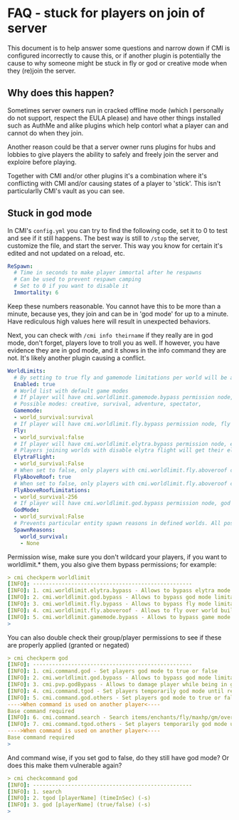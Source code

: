 # FAQ - <mode> stuck for players on join of server
  
  This document is to help answer some questions and narrow down if CMI is configured incorrectly to cause this, or if another plugin is potentially the cause to why someone might be stuck in fly or god or creative mode when they (re)join the server.

## Why does this happen?
  
Sometimes server owners run in cracked offline mode (which I personally do not support, respect the EULA please) and have other things installed such as AuthMe and alike plugins which help contorl what a player can and cannot do when they join. 
  
Another reason could be that a server owner runs plugins for hubs and lobbies to give players the ability to safely and freely join the server and exploire before playing. 
  
Together with CMI and/or other plugins it's a combination where it's conflicting with CMI and/or causing states of a player to 'stick'. This isn't particularlly CMI's vault as you can see.

## Stuck in god mode

In CMI's `config.yml` you can try to find the following code, set it to 0 to test and see if it still happens. The best way is still to `/stop` the server, customize the file, and start the server. This way you know for certain it's edited and not updated on a reload, etc.
  
```yml
ReSpawn:
  # Time in seconds to make player immortal after he respawns
  # Can be used to prevent respawn camping
  # Set to 0 if you want to disable it
  Immortality: 6
```

Keep these numbers reasonable. You cannot have this to be more than a minute, because yes, they join and can be in 'god mode' for up to a minute. Have rediculous high values here will result in unexpected behaviors.

Next, you can check with `/cmi info theirname` if they really are in god mode, don't forget, players love to troll you as well. If however, you have evidence they are in god mode, and it shows in the info command they are not. It's likely another plugin causing a conflict. 

```yml
WorldLimits:
  # By setting to true fly and gamemode limitations per world will be aplied for player on world change if they dont have appropiate permission node
  Enabled: true
  # World list with default game modes
  # If player will have cmi.worldlimit.gamemode.bypass permission node, game mode wont be changed
  # Possible modes: creative, survival, adventure, spectator, 
  Gamemode:
  - world_survival:survival
  # If player will have cmi.worldlimit.fly.bypass permission node, fly mode wont be changed
  Fly:
  - world_survival:false
  # If player will have cmi.worldlimit.elytra.bypass permission node, elytra flight will not be prevented
  # Players joining worlds with disable elytra flight will get their elytra dismounted if posible
  ElytraFlight:
  - world_survival:False
  # When set to false, only players with cmi.worldlimit.fly.aboveroof can fly above world build limit
  FlyAboveRoof: true
  # When set to false, only players with cmi.worldlimit.fly.aboveroof can fly above world build limit
  FlyAboveRoofLimitations:
  - world_survival-256
  # If player will have cmi.worldlimit.god.bypass permission node, god mode wont be changed
  GodMode:
  - world_survival:False
  # Prevents particular entity spawn reasons in defined worlds. All possible reasons: NATURAL, JOCKEY, CHUNK_GEN, SPAWNER, EGG, SPAWNER_EGG, LIGHTNING, BUILD_SNOWMAN, BUILD_IRONGOLEM, BUILD_WITHER, VILLAGE_DEFENSE, VILLAGE_INVASION, BREEDING, SLIME_SPLIT, REINFORCEMENTS, NETHER_PORTAL, DISPENSE_EGG, INFECTION, CURED, OCELOT_BABY, SILVERFISH_BLOCK, MOUNT, TRAP, ENDER_PEARL, SHOULDER_ENTITY, DROWNED, SHEARED, EXPLOSION, RAID, PATROL, BEEHIVE, PIGLIN_ZOMBIFIED, COMMAND, CUSTOM, DEFAULT
  SpawnReasons:
    world_survival:
    - None
```

Permission wise, make sure you don't wildcard your players, if you want to worldlimit.* them, you also give them bypass permissions; for example:
```yml
> cmi checkperm worldlimit
[INFO]: --------------------------------------------------
[INFO]: 1. cmi.worldlimit.elytra.bypass - Allows to bypass elytra mode limitations by worlds
[INFO]: 2. cmi.worldlimit.god.bypass - Allows to bypass god mode limitations by worlds
[INFO]: 3. cmi.worldlimit.fly.bypass - Allows to bypass fly mode limitations by worlds
[INFO]: 4. cmi.worldlimit.fly.aboveroof - Allows to fly over world build limit. Feature should be enabled in config file
[INFO]: 5. cmi.worldlimit.gamemode.bypass - Allows to bypass game mode limitations by worlds
>
```

You can also double check their group/player permissions to see if these are properly applied (granted or negated)
```yml
> cmi checkperm god
[INFO]: --------------------------------------------------
[INFO]: 1. cmi.command.god - Set players god mode to true or false
[INFO]: 2. cmi.worldlimit.god.bypass - Allows to bypass god mode limitations by worlds
[INFO]: 3. cmi.pvp.godBypass - Allows to damage player while being in god mode
[INFO]: 4. cmi.command.tgod - Set players temporarily god mode until relog or time end
[INFO]: 5. cmi.command.god.others - Set players god mode to true or false
---->When command is used on another player<----
Base command required
[INFO]: 6. cmi.command.search - Search items/enchants/fly/maxhp/gm/oversize modes and other stuff from all users
[INFO]: 7. cmi.command.tgod.others - Set players temporarily god mode until relog or time end
---->When command is used on another player<----
Base command required
>
```

And command wise, if you set god to false, do they still have god mode? Or does this make them vulnerable again?
```yml
> cmi checkcommand god
[INFO]: --------------------------------------------------
[INFO]: 1. search
[INFO]: 2. tgod [playerName] (timeInSec) (-s)
[INFO]: 3. god [playerName] (true/false) (-s)
>
```

